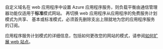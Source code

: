 自定义域名在 web 应用程序中设置 Azure 应用程序服务，则负载平衡由通信管理器功能仅适用于**标准**模式网站。 再切换 web 应用程序从应用程序的免费服务计划模式为共享、 基本或标准模式，必须首先删除支出上限就地为您的应用程序服务的订阅。 

应用程序服务计划模式的详细信息，包括如何更改您的网站的模式，请参阅[如何扩展 web 站点](../articles/app-service-web/web-sites-scale.md)。